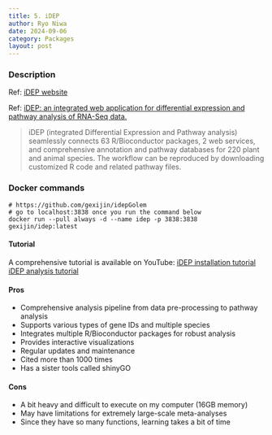 ```yaml
---
title: 5. iDEP
author: Ryo Niwa
date: 2024-09-06
category: Packages
layout: post
---
```


### Description
Ref: [iDEP website](http://bioinformatics.sdstate.edu/idep/)

Ref: [iDEP: an integrated web application for differential expression and pathway analysis of RNA-Seq data.](https://doi.org/10.1186/s12859-018-2486-6)

> iDEP (integrated Differential Expression and Pathway analysis) seamlessly connects 63 R/Bioconductor packages, 2 web services, and comprehensive annotation and pathway databases for 220 plant and animal species. The workflow can be reproduced by downloading customized R code and related pathway files.

### Docker commands
```
# https://github.com/gexijin/idepGolem
# go to localhost:3838 once you run the command below
docker run --pull always -d --name idep -p 3838:3838 gexijin/idep:latest 
```

#### Tutorial

A comprehensive tutorial is available on YouTube: 
[iDEP installation tutorial](https://www.youtube.com/watch?v=u8Gdog4VAGc)
[iDEP analysis tutorial](https://www.youtube.com/watch?v=Hs5SamHHG9s)

#### Pros

- Comprehensive analysis pipeline from data pre-processing to pathway analysis
- Supports various types of gene IDs and multiple species
- Integrates multiple R/Bioconductor packages for robust analysis
- Provides interactive visualizations
- Regular updates and maintenance
- Cited more than 1000 times
- Has a sister tools called shinyGO

#### Cons

- A bit heavy and difficult to execute on my computer (16GB memory)
- May have limitations for extremely large-scale meta-analyses
- Since they have so many functions, learning takes a bit of time
